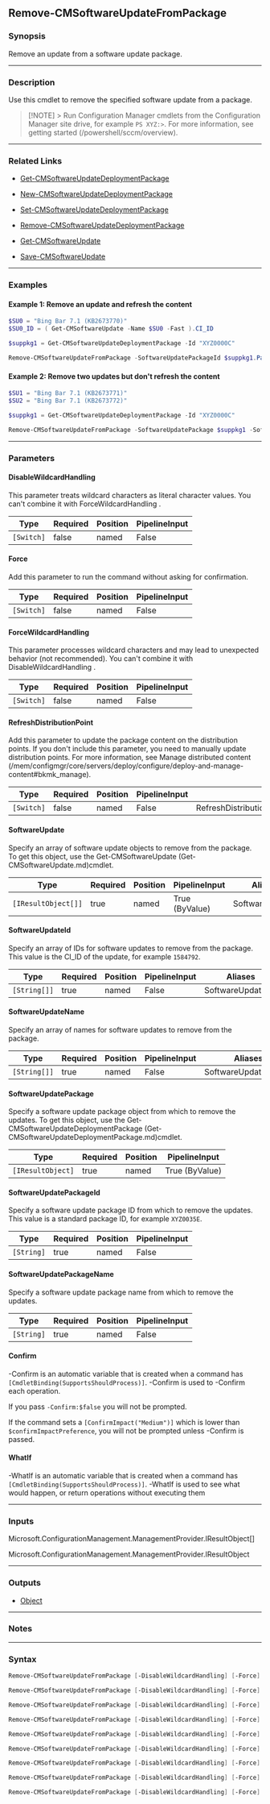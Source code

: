 Remove-CMSoftwareUpdateFromPackage
----------------------------------




### Synopsis
Remove an update from a software update package.



---


### Description

Use this cmdlet to remove the specified software update from a package.



> [!NOTE] > Run Configuration Manager cmdlets from the Configuration Manager site drive, for example `PS XYZ:>`. For more information, see getting started (/powershell/sccm/overview).



---


### Related Links
* [Get-CMSoftwareUpdateDeploymentPackage](Get-CMSoftwareUpdateDeploymentPackage)



* [New-CMSoftwareUpdateDeploymentPackage](New-CMSoftwareUpdateDeploymentPackage)



* [Set-CMSoftwareUpdateDeploymentPackage](Set-CMSoftwareUpdateDeploymentPackage)



* [Remove-CMSoftwareUpdateDeploymentPackage](Remove-CMSoftwareUpdateDeploymentPackage)



* [Get-CMSoftwareUpdate](Get-CMSoftwareUpdate)



* [Save-CMSoftwareUpdate](Save-CMSoftwareUpdate)





---


### Examples
#### Example 1: Remove an update and refresh the content
```PowerShell
$SU0 = "Bing Bar 7.1 (KB2673770)"
$SU0_ID = ( Get-CMSoftwareUpdate -Name $SU0 -Fast ).CI_ID

$suppkg1 = Get-CMSoftwareUpdateDeploymentPackage -Id "XYZ0000C"

Remove-CMSoftwareUpdateFromPackage -SoftwareUpdatePackageId $suppkg1.PackageID -SoftwareUpdateId $SU0_ID -RefreshDistributionPoint -Force
```

#### Example 2: Remove two updates but don't refresh the content
```PowerShell
$SU1 = "Bing Bar 7.1 (KB2673771)"
$SU2 = "Bing Bar 7.1 (KB2673772)"

$suppkg1 = Get-CMSoftwareUpdateDeploymentPackage -Id "XYZ0000C"

Remove-CMSoftwareUpdateFromPackage -SoftwareUpdatePackage $suppkg1 -SoftwareUpdateName ($SU1, $SU2)
```



---


### Parameters
#### **DisableWildcardHandling**

This parameter treats wildcard characters as literal character values. You can't combine it with ForceWildcardHandling .






|Type      |Required|Position|PipelineInput|
|----------|--------|--------|-------------|
|`[Switch]`|false   |named   |False        |



#### **Force**

Add this parameter to run the command without asking for confirmation.






|Type      |Required|Position|PipelineInput|
|----------|--------|--------|-------------|
|`[Switch]`|false   |named   |False        |



#### **ForceWildcardHandling**

This parameter processes wildcard characters and may lead to unexpected behavior (not recommended). You can't combine it with DisableWildcardHandling .






|Type      |Required|Position|PipelineInput|
|----------|--------|--------|-------------|
|`[Switch]`|false   |named   |False        |



#### **RefreshDistributionPoint**

Add this parameter to update the package content on the distribution points. If you don't include this parameter, you need to manually update distribution points. For more information, see Manage distributed content (/mem/configmgr/core/servers/deploy/configure/deploy-and-manage-content#bkmk_manage).






|Type      |Required|Position|PipelineInput|Aliases                                                     |
|----------|--------|--------|-------------|------------------------------------------------------------|
|`[Switch]`|false   |named   |False        |RefreshDistributionPointAfterRemoveSoftwareUpdateFromPackage|



#### **SoftwareUpdate**

Specify an array of software update objects to remove from the package. To get this object, use the Get-CMSoftwareUpdate (Get-CMSoftwareUpdate.md)cmdlet.






|Type               |Required|Position|PipelineInput |Aliases        |
|-------------------|--------|--------|--------------|---------------|
|`[IResultObject[]]`|true    |named   |True (ByValue)|SoftwareUpdates|



#### **SoftwareUpdateId**

Specify an array of IDs for software updates to remove from the package. This value is the CI_ID of the update, for example `1584792`.






|Type        |Required|Position|PipelineInput|Aliases          |
|------------|--------|--------|-------------|-----------------|
|`[String[]]`|true    |named   |False        |SoftwareUpdateIds|



#### **SoftwareUpdateName**

Specify an array of names for software updates to remove from the package.






|Type        |Required|Position|PipelineInput|Aliases            |
|------------|--------|--------|-------------|-------------------|
|`[String[]]`|true    |named   |False        |SoftwareUpdateNames|



#### **SoftwareUpdatePackage**

Specify a software update package object from which to remove the updates. To get this object, use the Get-CMSoftwareUpdateDeploymentPackage (Get-CMSoftwareUpdateDeploymentPackage.md)cmdlet.






|Type             |Required|Position|PipelineInput |
|-----------------|--------|--------|--------------|
|`[IResultObject]`|true    |named   |True (ByValue)|



#### **SoftwareUpdatePackageId**

Specify a software update package ID from which to remove the updates. This value is a standard package ID, for example `XYZ0035E`.






|Type      |Required|Position|PipelineInput|
|----------|--------|--------|-------------|
|`[String]`|true    |named   |False        |



#### **SoftwareUpdatePackageName**

Specify a software update package name from which to remove the updates.






|Type      |Required|Position|PipelineInput|
|----------|--------|--------|-------------|
|`[String]`|true    |named   |False        |



#### **Confirm**
-Confirm is an automatic variable that is created when a command has ```[CmdletBinding(SupportsShouldProcess)]```.
-Confirm is used to -Confirm each operation.

If you pass ```-Confirm:$false``` you will not be prompted.


If the command sets a ```[ConfirmImpact("Medium")]``` which is lower than ```$confirmImpactPreference```, you will not be prompted unless -Confirm is passed.

#### **WhatIf**
-WhatIf is an automatic variable that is created when a command has ```[CmdletBinding(SupportsShouldProcess)]```.
-WhatIf is used to see what would happen, or return operations without executing them


---


### Inputs
Microsoft.ConfigurationManagement.ManagementProvider.IResultObject[]



Microsoft.ConfigurationManagement.ManagementProvider.IResultObject





---


### Outputs
* [Object](https://learn.microsoft.com/en-us/dotnet/api/System.Object)






---


### Notes




---


### Syntax
```PowerShell
Remove-CMSoftwareUpdateFromPackage [-DisableWildcardHandling] [-Force] [-ForceWildcardHandling] [-RefreshDistributionPoint] -SoftwareUpdate <IResultObject[]> -SoftwareUpdatePackageId <String> [-Confirm] [-WhatIf] [<CommonParameters>]
```
```PowerShell
Remove-CMSoftwareUpdateFromPackage [-DisableWildcardHandling] [-Force] [-ForceWildcardHandling] [-RefreshDistributionPoint] -SoftwareUpdate <IResultObject[]> -SoftwareUpdatePackageName <String> [-Confirm] [-WhatIf] [<CommonParameters>]
```
```PowerShell
Remove-CMSoftwareUpdateFromPackage [-DisableWildcardHandling] [-Force] [-ForceWildcardHandling] [-RefreshDistributionPoint] -SoftwareUpdate <IResultObject[]> -SoftwareUpdatePackage <IResultObject> [-Confirm] [-WhatIf] [<CommonParameters>]
```
```PowerShell
Remove-CMSoftwareUpdateFromPackage [-DisableWildcardHandling] [-Force] [-ForceWildcardHandling] [-RefreshDistributionPoint] -SoftwareUpdateId <String[]> -SoftwareUpdatePackageId <String> [-Confirm] [-WhatIf] [<CommonParameters>]
```
```PowerShell
Remove-CMSoftwareUpdateFromPackage [-DisableWildcardHandling] [-Force] [-ForceWildcardHandling] [-RefreshDistributionPoint] -SoftwareUpdateId <String[]> -SoftwareUpdatePackageName <String> [-Confirm] [-WhatIf] [<CommonParameters>]
```
```PowerShell
Remove-CMSoftwareUpdateFromPackage [-DisableWildcardHandling] [-Force] [-ForceWildcardHandling] [-RefreshDistributionPoint] -SoftwareUpdateId <String[]> -SoftwareUpdatePackage <IResultObject> [-Confirm] [-WhatIf] [<CommonParameters>]
```
```PowerShell
Remove-CMSoftwareUpdateFromPackage [-DisableWildcardHandling] [-Force] [-ForceWildcardHandling] [-RefreshDistributionPoint] -SoftwareUpdateName <String[]> -SoftwareUpdatePackageId <String> [-Confirm] [-WhatIf] [<CommonParameters>]
```
```PowerShell
Remove-CMSoftwareUpdateFromPackage [-DisableWildcardHandling] [-Force] [-ForceWildcardHandling] [-RefreshDistributionPoint] -SoftwareUpdateName <String[]> -SoftwareUpdatePackageName <String> [-Confirm] [-WhatIf] [<CommonParameters>]
```
```PowerShell
Remove-CMSoftwareUpdateFromPackage [-DisableWildcardHandling] [-Force] [-ForceWildcardHandling] [-RefreshDistributionPoint] -SoftwareUpdateName <String[]> -SoftwareUpdatePackage <IResultObject> [-Confirm] [-WhatIf] [<CommonParameters>]
```
